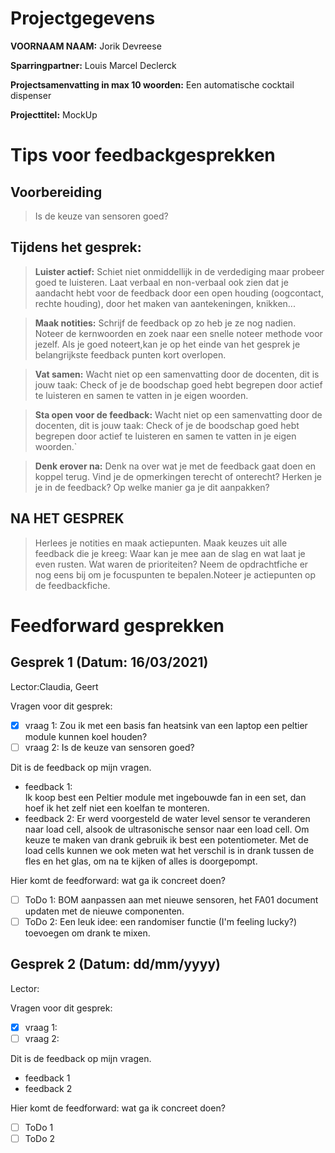 # Projectgegevens

**VOORNAAM NAAM:** Jorik Devreese

**Sparringpartner:** Louis Marcel Declerck

**Projectsamenvatting in max 10 woorden:** Een automatische cocktail dispenser

**Projecttitel:** MockUp

# Tips voor feedbackgesprekken

## Voorbereiding

> Is de keuze van sensoren goed?
> 

## Tijdens het gesprek:

> **Luister actief:** Schiet niet onmiddellijk in de verdediging maar probeer goed te luisteren. Laat verbaal en non-verbaal ook zien dat je aandacht hebt voor de feedback door een open houding (oogcontact, rechte houding), door het maken van aantekeningen, knikken...

> **Maak notities:** Schrijf de feedback op zo heb je ze nog nadien. Noteer de kernwoorden en zoek naar een snelle noteer methode voor jezelf. Als je goed noteert,kan je op het einde van het gesprek je belangrijkste feedback punten kort overlopen.

> **Vat samen:** Wacht niet op een samenvatting door de docenten, dit is jouw taak: Check of je de boodschap goed hebt begrepen door actief te luisteren en samen te vatten in je eigen woorden.

> **Sta open voor de feedback:** Wacht niet op een samenvatting door de docenten, dit is jouw taak: Check of je de boodschap goed hebt begrepen door actief te luisteren en samen te vatten in je eigen woorden.`

> **Denk erover na:** Denk na over wat je met de feedback gaat doen en koppel terug. Vind je de opmerkingen terecht of onterecht? Herken je je in de feedback? Op welke manier ga je dit aanpakken?

## NA HET GESPREK

> Herlees je notities en maak actiepunten. Maak keuzes uit alle feedback die je kreeg: Waar kan je mee aan de slag en wat laat je even rusten. Wat waren de prioriteiten? Neem de opdrachtfiche er nog eens bij om je focuspunten te bepalen.Noteer je actiepunten op de feedbackfiche.

# Feedforward gesprekken

## Gesprek 1 (Datum: 16/03/2021)

Lector:Claudia, Geert

Vragen voor dit gesprek:

- [x] vraag 1: Zou ik met een basis fan heatsink van een laptop een peltier module kunnen koel houden?
- [ ] vraag 2: Is de keuze van sensoren goed?

Dit is de feedback op mijn vragen.

- feedback 1:  
    Ik koop best een Peltier module met ingebouwde fan in een set, dan hoef ik het zelf niet een koelfan te monteren.
- feedback 2: 
    Er werd voorgesteld de water level sensor te veranderen naar load cell, alsook de ultrasonische sensor naar een load cell. 
    Om keuze te maken van drank gebruik ik best een potentiometer. Met de load cells kunnen we ook meten wat het verschil is in drank tussen de fles en het glas, om na te kijken of alles is doorgepompt.


Hier komt de feedforward: wat ga ik concreet doen?

- [ ] ToDo 1: BOM aanpassen aan met nieuwe sensoren, het FA01 document updaten met de nieuwe componenten.     
- [ ] ToDo 2: Een leuk idee: een randomiser functie (I'm feeling lucky?) toevoegen om drank te mixen. 

## Gesprek 2 (Datum: dd/mm/yyyy)

Lector:

Vragen voor dit gesprek:

- [x] vraag 1:
- [ ] vraag 2:

Dit is de feedback op mijn vragen.

- feedback 1
- feedback 2

Hier komt de feedforward: wat ga ik concreet doen?

- [ ] ToDo 1
- [ ] ToDo 2
